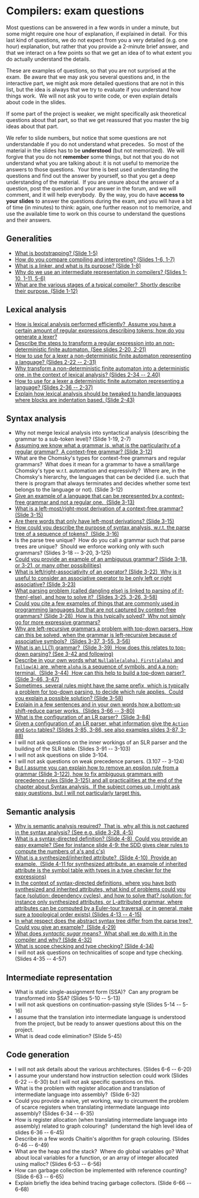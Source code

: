 # Compilers: exam questions

Most questions can be answered in a few words in under a minute, but some might
require one hour of explanation, if explained in detail.  For this last kind of
questions, we do not expect from you a very detailed (e.g. one hour)
explanation, but rather that you provide a 2-minute brief answer, and that we
interact on a few points so that we get an idea of to what extent you do
actually understand the details.

These are examples of questions, so that you are not surprised at the exam.  Be
aware that we may ask you several questions and, in the interactive part, we
might ask more detailed questions that are not in this list, but the idea is
always that we try to evaluate if you understand how things work.  We will not
ask you to write code, or even explain details about code in the slides.

If some part of the project is weaker, we might specifically ask theoretical
questions about that part, so that we get reassured that you master the big
ideas about that part.

We refer to slide numbers, but notice that some questions are not understandable
if you do not understand what precedes.  So most of the material in the slides
has to be **understood** (but not memorized).  We will forgive that you do not
**remember** some things, but not that you do not understand what you are
talking about: it is not useful to memorize the answers to those questions. 
Your time is best used understanding the questions and find out the answer by
yourself, so that you get a deep understanding of the material.  If you are
unsure about the answer of a question, post the question and your answer in the
forum, and we will comment, and it will help everybody.  By the way, you do have
**access to your slides** to answer the questions during the exam, and you will
have a bit of time (in minutes) to think: again, one further reason not to
memorize, and use the available time to work on this course to understand the
questions and their answers.

## Generalities

- [What is bootstrapping? (Slide 1-5)](Questions/Q1/Q1.1.md)
- [How do you compare compiling and interpreting? (Slides 1-6, 1-7)](Questions/Q1/Q1.2.md)
- [What is a linker, and what is its purpose? (Slide 1-8)](Questions/Q1/Q1.3.md)
- [Why do we use an intermediate representation in compilers? (Slides 1-10, 1-11, 5-6)](Questions/Q1/Q1.4.md)
- [What are the various stages of a typical compiler?  Shortly describe their purpose. (Slide 1-12)](Questions/Q1/Q1.5.md)

## Lexical analysis 

- [How is lexical analysis performed efficiently?  Assume you have a  certain amount of regular expressions describing tokens: how do you  generate a lexer?](Questions/Q2/Q2.1.md)
- [Describe the steps to transform a regular expression into an  non-deterministic finite automaton. (See slides 2-20, 2-21)](Questions/Q2/Q2.2.md)
- [How to use for a lexer a non-deterministic finite automaton  representing a language? (Slides 2-22 -- 2-31)](Questions/Q2/Q2.3.md)
- [Why transform a non-deterministic finite automaton into a  deterministic one, in the context of lexical analysis? (Slides 2-34 -- 2.40)](Questions/Q2/Q2.4.md)
- [How to use for a lexer a deterministic finite automaton representing a  language? (Slides 2-36 -- 2-37)](Questions/Q2/Q2.5.md)
- [Explain how lexical analysis should be tweaked to handle languages  where blocks are indentation based. (Slide 2-43)](Questions/Q2/Q2.6.md)

## Syntax analysis

- Why not merge lexical analysis into syntactical analysis (describing
  the grammar to a sub-token level)? (Slide 1-19, 2-7)
- [Assuming we know what a grammar is, what is the particularity of a regular grammar?  A context-free grammar? (Slide 3-12)](Questions/Q3/Q3.2.md)
- What are the Chomsky's types for context-free grammars and regular
  grammars?  What does it mean for a grammar to have a small/large
  Chomsky's type w.r.t. automation and expressivity?  Where are, in the
  Chomsky's hierarchy, the languages that can be decided (i.e. such that
  there is program that always terminates and decides whether some text
  belongs to the language or not). (Slide 3-12)
- [Give an example of a language that can be represented by a context-free grammar and not a regular one.  (Slide 3-13)](Questions/Q3/Q3.4.md)
- [What is a left-most/right-most derivation of a context-free grammar? (Slide 3-15)](Questions/Q3/Q3.5.md)
- [Are there words that only have left-most derivations? (Slide 3-15)](Questions/Q3/Q3.6.md)
- [How could you describe the purpose of syntax analysis, w.r.t. the parse tree of a sequence of tokens?  (Slide 3-16)](Questions/Q3/Q3.7.md)
- Is the parse tree unique?  How do you call a grammar such that parse
  trees are unique?  Should we enforce working only with such grammars?
  (Slides 3-18 -- 3-20, 3-125)
- [Could you provide an example of an ambiguous grammar? (Slide 3-18, or 3-21, or many other possibilities)](Questions/Q3/Q3.9.md)
- [What is left/right-associativity of an operator? (Slide 3-22)  Why is it useful to consider an associative operator to be only left or right associative? (Slide 3-23)](Questions/Q3/Q3.10.md)
- [What parsing problem (called dangling else) is linked to parsing of if-then(-else), and how to solve it?  (Slides 3-25, 3-26, 3-58)](Questions/Q3/Q3.11.md)
- [Could you cite a few examples of things that are commonly used in programming languages but that are not captured by context-free grammars? (Slide 3-28)  How is this typically solved?  Why not simply go for more expressive grammars?](Questions/Q3/Q3.12.md)
- [Why are left-recursive grammars a problem with top-down parsers. How can this be solved, when the grammar is left-recursive because of associative symbols?  (Slides 3-37, 3-55, 3-56)](Questions/Q3/Q3.13.md)
- [What is an LL(1) grammar?  (Slide 3-39)  How does this relates to top-down parsing? (See 3-42 and following)](Questions/Q3/Q3.14.md)
- [Describe in your own words what `Nullable(alpha)`, `First(alpha)` and `Follow(A)` are, where `alpha` is a sequence of symbols, and `A` a non-terminal.  (Slide 3-44)  How can this help to build a top-down parser?  (Slide 3-46, 3-47)](Questions/Q3/Q3.15.md)
- [Sometimes, several rules might have the same prefix, which is typically a problem for top-down parsing, to decide which rule applies.  Could you explain a possible solution? (Slide 3-58)](Questions/Q3/Q3.16.md)
- [Explain in a few sentences and in your own words how a bottom-up shift-reduce parser works.  (Slides 3-66 -- 3-80)](Questions/Q3/Q3.17.md)
- [What is the configuration of an LR parser?  (Slide 3-84)](Questions/Q3/Q3.18.md)
- [Given a configuration of an LR parser, what information give the `Action` and `Goto` tables? (Slides 3-85, 3-86, see also examples slides 3-87, 3-88)](Questions/Q3/Q3.19.md)
- I will not ask questions on the inner workings of an SLR parser and
  the building of the SLR table. (Slides 3-91 -- 3-103)
- I will not ask questions on slide 3-104.
- I will not ask questions on weak precedence parsers. (3.107 -- 3-124)
- [But I assume you can explain how to remove an epsilon rule from a grammar (Slide 3-122), how to fix ambiguous grammars with precedence rules (Slide 3-125) and all practicalities at the end of the chapter about Syntax analysis.  If the subject comes up, I might ask easy questions, but I will not particularly target this.](Questions/Q3/Q3.23%20(todo).md)

## Semantic analysis

- [Why is semantic analysis required?  That is, why all this is not captured in the syntax analysis? (See e.g. slide 3-28, 4-5)](Questions/Q4/Q4.1.md)
- [What is a syntax-directed definition? (Slide 4-8)  Could you provide an easy example? (See for instance slide 4-9: the SDD gives clear rules to compute the numbers of a's and c's)](Questions/Q4/Q4.2.md)
- [What is a synthesized/inherited attribute?  (Slide 4-10)  Provide an example.  (Slide 4-11 for synthesized attribute, an example of inherited attribute is the symbol table with types in a type checker for the expressions)](Questions/Q4/Q4.3.md)
- [In the context of syntax-directed definitions, where you have both synthesized and inherited attributes, what kind of problems could you face (solution: dependency cycles), and how to solve that? (solution: for instance only synthesized attributes, or L-attributed grammar, where attributes can be computed by a Euler-tour traversal, or in general, make sure a topological order exists) (Slides 4-13 -- 4-15)](Questions/Q4/Q4.4.md)
- [In what respect does the abstract syntax tree differ from the parse tree?  Could you give an example?  (Slide 4-29)](Questions/Q4/Q4.5.md)
- [What does *syntactic sugar* means?  What shall we do with it in the compiler and why? (Slide 4-32)](Questions/Q4/Q4.6.md)
- [What is scope checking and type checking? (Slide 4-34)](Questions/Q4/Q4.7.md)
- I will not ask questions on technicalities of scope and type checking.
  (Slides 4-35 -- 4-57)

## Intermediate representation

- What is static single-assignment form (SSA)?  Can any program be
  transformed into SSA? (Slides 5-10 -- 5-13)
- I will not ask questions on continuation-passing style (Slides
  5-14 -- 5-16)
- I assume that the translation into intermediate language is understood
  from the project, but be ready to answer questions about this on the
  project.
- What is dead code elimination? (Slide 5-45)

## Code generation

- I will not ask details about the various architectures. (Slides
  6-6 -- 6-20)
- I assume your understand how instruction selection could work (Slides
  6-22 -- 6-30) but I will not ask specific questions on this.
- What is the problem with register allocation and translation of
  intermediate language into assembly?  (Slide 6-32)
- Could you provide a naive, yet working, way to circumvent the problem
  of scarce registers when translating intermediate language into
  assembly? (Slides 6-34 -- 6-35)
- How is register allocation (when translating intermediate language
  into assembly) related to graph colouring?  (understand the high level
  idea of slides 6-36 -- 6-45)
- Describe in a few words Chaitin's algorithm for graph colouring.
  (Slides 6-46 -- 6-49)
- What are the heap and the stack?  Where do global variables go? What
  about local variables for a function, or an array of integer allocated
  using malloc? (Slides 6-53 -- 6-56)
- How can garbage collection be implemented with reference counting?
  (Slide 6-63 -- 6-65)
- Explain briefly the idea behind tracing garbage collectors.
  (Slide 6-66 -- 6-68)